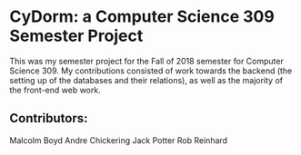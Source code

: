 # CyDorm: a Computer Science 309 Semester Project

This was my semester project for the Fall of 2018 semester for Computer Science 309. My contributions consisted of work towards the backend (the setting up of the databases and their relations), as well as the majority of the front-end web work.

## Contributors: 
Malcolm Boyd
Andre Chickering
Jack Potter
Rob Reinhard

